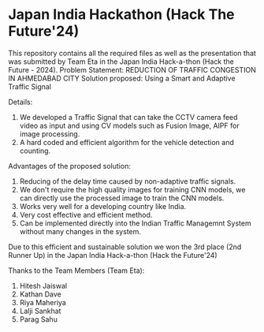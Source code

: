# Japan India Hackathon (Hack The Future'24)
This repository contains all the required files as well as the presentation that was submitted by Team Eta in the Japan India Hack-a-thon (Hack the Future - 2024).
Problem Statement: REDUCTION OF TRAFFIC CONGESTION IN AHMEDABAD CITY
Solution proposed: Using a Smart and Adaptive Traffic Signal

Details:
1) We developed a Traffic Signal that can take the CCTV camera feed video as input and using CV models such as Fusion Image, AIPF for image processing.
2) A hard coded and efficient algorithm for the vehicle detection and counting.

Advantages of the proposed solution:
1) Reducing of the delay time caused by non-adaptive traffic signals.
2) We don't require the high quality images for training CNN models, we can directly use the processed image to train the CNN models.
3) Works very well for a developing country like India.
4) Very cost effective and efficient method.
5) Can be implemented directly into the Indian Traffic Managemnt System without many changes in the system.

Due to this efficient and sustainable solution we won the 3rd place (2nd Runner Up) in the Japan India Hack-a-thon (Hack the Future'24)

Thanks to the Team Members (Team Eta):
1) Hitesh Jaiswal
2) Kathan Dave
3) Riya Maheriya
4) Lalji Sankhat
5) Parag Sahu
